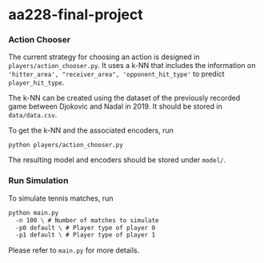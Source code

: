 # aa228-final-project

### Action Chooser
The current strategy for choosing an action is designed in `players/action_chooser.py`. It uses a k-NN that includes the information on `'hitter_area', "receiver_area", 'opponent_hit_type'` to predict `player_hit_type`.

The k-NN can be created using the dataset of the previously recorded game between Djokovic and Nadal in 2019. It should be stored in `data/data.csv`.

To get the k-NN and the associated encoders, run
```
python players/action_chooser.py
```
The resulting model and encoders should be stored under `model/`.

### Run Simulation

To simulate tennis matches, run
```bash
python main.py
  -n 100 \ # Number of matches to simulate
  -p0 default \ # Player type of player 0
  -p1 default \ # Player type of player 1
```
Please refer to  `main.py` for more details.
